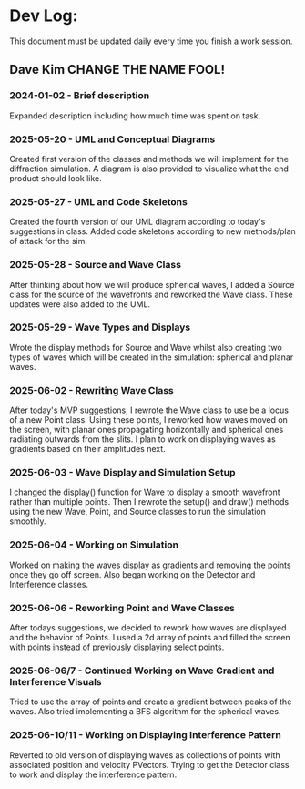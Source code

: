 # Dev Log:

This document must be updated daily every time you finish a work session.

## Dave Kim CHANGE THE NAME FOOL!

### 2024-01-02 - Brief description
Expanded description including how much time was spent on task.

### 2025-05-20 - UML and Conceptual Diagrams

Created first version of the classes and methods we will implement for the diffraction simulation. A diagram is also provided to visualize what the end product should look like.

### 2025-05-27 - UML and Code Skeletons

Created the fourth version of our UML diagram according to today's suggestions in class. Added code skeletons according to new methods/plan of attack for the sim.

### 2025-05-28 - Source and Wave Class

After thinking about how we will produce spherical waves, I added a Source class for the source of the wavefronts and reworked the Wave class. These updates were also added to the UML.

### 2025-05-29 - Wave Types and Displays

Wrote the display methods for Source and Wave whilst also creating two types of waves which will be created in the simulation: spherical and planar waves.

### 2025-06-02 - Rewriting Wave Class

After today's MVP suggestions, I rewrote the Wave class to use be a locus of a new Point class. Using these points, I reworked how waves moved on the screen, with planar ones propagating horizontally and spherical ones radiating outwards from the slits. I plan to work on displaying waves as gradients based on their amplitudes next.

### 2025-06-03 - Wave Display and Simulation Setup

I changed the display() function for Wave to display a smooth wavefront rather than multiple points. Then I rewrote the setup() and draw() methods using the new Wave, Point, and Source classes to run the simulation smoothly.

### 2025-06-04 - Working on Simulation

Worked on making the waves display as gradients and removing the points once they go off screen. Also began working on the Detector and Interference classes.

### 2025-06-06 - Reworking Point and Wave Classes

After todays suggestions, we decided to rework how waves are displayed and the behavior of Points. I used a 2d array of points and filled the screen with points instead of previously displaying select points.

### 2025-06-06/7 - Continued Working on Wave Gradient and Interference Visuals

Tried to use the array of points and create a gradient between peaks of the waves. Also tried implementing a BFS algorithm for the spherical waves.

### 2025-06-10/11 - Working on Displaying Interference Pattern

Reverted to old version of displaying waves as collections of points with associated position and velocity PVectors. Trying to get the Detector class to work and display the interference pattern.
